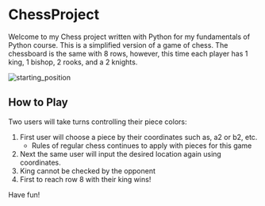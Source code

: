 # ChessProject
Welcome to my Chess project written with Python for my fundamentals of Python course. This is a simplified version of a game of chess. The chessboard is the same with 8 rows, however, this time each player has 1 king, 1 bishop, 2 rooks, and a 2 knights.

![starting_position](https://github.com/Emily-Tsui/ChessProject/assets/113730297/bdaebd0f-55f7-4865-b0e8-58527323088f)

## How to Play
Two users will take turns controlling their piece colors:

1. First user will choose a piece by their coordinates such as, a2 or b2, etc.
    - Rules of regular chess continues to apply with pieces for this game
2. Next the same user will input the desired location again using coordinates.
3. King cannot be checked by the opponent
4. First to reach row 8 with their king wins!

Have fun!
